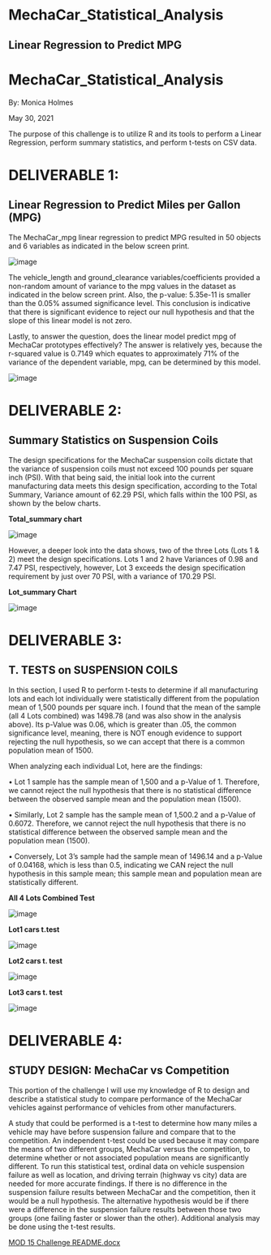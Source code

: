 # MechaCar_Statistical_Analysis
## Linear Regression to Predict MPG

# MechaCar_Statistical_Analysis 
By: Monica Holmes

May 30, 2021


The purpose of this challenge is to utilize R and its tools to perform a Linear Regression, perform summary statistics, and perform t-tests on CSV data. 


# DELIVERABLE 1:

## Linear Regression to Predict Miles per Gallon (MPG)
The MechaCar_mpg linear regression to predict MPG resulted in 50 objects and 6 variables as indicated in the below screen print.

![image](https://user-images.githubusercontent.com/78371845/122812595-dd568500-d29f-11eb-8c9c-01c1fda8cb66.png)

The vehicle_length and ground_clearance variables/coefficients provided a non-random amount of variance to the mpg values in the dataset as indicated in the below screen print. Also, the p-value: 5.35e-11 is smaller than the 0.05% assumed significance level. This conclusion is indicative that there is significant evidence to reject our null hypothesis and that the slope of this linear model is not zero.

Lastly, to answer the question, does the linear model predict mpg of MechaCar prototypes effectively?  The answer is relatively yes, because the r-squared value is 0.7149 which 
equates to approximately 71% of the variance of the dependent variable, mpg, can be determined by this model.

![image](https://user-images.githubusercontent.com/78371845/122812663-f3fcdc00-d29f-11eb-8818-48b7fe2fb370.png)



# DELIVERABLE 2:

## Summary Statistics on Suspension Coils

The design specifications for the MechaCar suspension coils dictate that the variance of suspension coils must not exceed 100 pounds per square inch (PSI). With that being said, the initial look into the current manufacturing data meets this design specification, according to the Total Summary, Variance amount of 62.29 PSI, which falls within the 100 PSI, as shown by the below charts.


**Total_summary chart**

![image](https://user-images.githubusercontent.com/78371845/122812728-0d9e2380-d2a0-11eb-8845-513af93d98c7.png)

However, a deeper look into the data shows, two of the three Lots (Lots 1 & 2) meet the design specifications. Lots 1 and 2 have Variances of 0.98 and 7.47 PSI, respectively, however, Lot 3 exceeds the design specification requirement by just over 70 PSI, with a variance of 170.29 PSI. 

**Lot_summary Chart**

![image](https://user-images.githubusercontent.com/78371845/122812799-24447a80-d2a0-11eb-9e60-e84aff823e4b.png)



# DELIVERABLE 3:  

## T. TESTS on SUSPENSION COILS

In this section, I used R to perform t-tests to determine if all manufacturing lots and each lot individually were statistically different from the population mean of 1,500 pounds per square inch. I found that the mean of the sample (all 4 Lots combined) was 1498.78 (and was also show in the analysis above). Its p-Value was 0.06, which is greater than .05, the common significance level, meaning, there is NOT enough evidence to support rejecting the null hypothesis, so we can accept that there is a common population mean of 1500. 

When analyzing each individual Lot, here are the findings:

•	Lot 1 sample has the sample mean of 1,500 and a p-Value of 1. Therefore, we cannot reject the null hypothesis that there is no statistical difference between the observed sample mean and the population mean (1500).

•	Similarly, Lot 2 sample has the sample mean of 1,500.2 and a p-Value of 0.6072. Therefore, we cannot reject the null hypothesis that there is no statistical difference between the observed sample mean and the population mean (1500).

•	Conversely, Lot 3’s sample had the sample mean of 1496.14 and a p-Value of 0.04168, which is less than 0.5, indicating we CAN reject the null hypothesis in this sample mean; this sample mean and population mean are statistically different.

**All 4 Lots Combined Test**

![image](https://user-images.githubusercontent.com/78371845/122812928-548c1900-d2a0-11eb-94d4-9afa163af161.png)


**Lot1 cars t.test**

![image](https://user-images.githubusercontent.com/78371845/122812985-67065280-d2a0-11eb-912e-458e6025503a.png)


**Lot2 cars t. test**

![image](https://user-images.githubusercontent.com/78371845/122813068-7e454000-d2a0-11eb-9fe9-94c9568d3165.png)


**Lot3 cars t. test**

![image](https://user-images.githubusercontent.com/78371845/122813129-93ba6a00-d2a0-11eb-94c5-3e22b9d55590.png)



# DELIVERABLE 4: 

## STUDY DESIGN: MechaCar vs Competition

This portion of the challenge I will use my knowledge of R to design and describe a statistical study to compare performance of the MechaCar vehicles against performance of vehicles from other manufacturers.

A study that could be performed is a t-test to determine how many miles a vehicle may have before suspension failure and compare that to the competition. An independent t-test could be used because it may compare the means of two different groups, MechaCar versus the competition, to determine whether or not associated population means are significantly different. To run this statistical test, ordinal data on vehicle suspension failure as well as location, and driving terrain (highway vs city) data are needed for more accurate findings. If there is no difference in the suspension failure results between MechaCar and the competition, then it would be a null hypothesis.  The alternative hypothesis would be if there were a difference in the suspension failure results between those two groups (one failing faster or slower than the other). Additional analysis may be done using the t-test results.


  [MOD 15 Challenge README.docx](https://github.com/mmh926/MechaCar_Statistical_Analysis/files/6566788/MOD.15.Challenge.README.docx)

 

  
  
  
